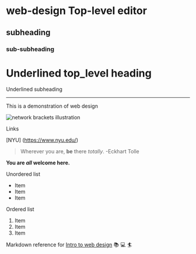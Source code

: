 # web-design Top-level editor
## subheading
### sub-subheading

Underlined top_level heading
========

Underlined subheading
___________

This is a demonstration of web design


![network brackets illustration](network-brackets.png)


Links

[NYU] (https://www.nyu.edu/)

> Wherever you are, **be** there *totally*. -Eckhart Tolle

**You are *all* welcome here.**

Unordered list
- Item
- Item
- Item

Ordered list
1. Item
2. Item
3. Item


Markdown reference for [Intro to web design](https://cs.nyu.edu/courses/fall24/CSCI-UA.0004-004/) :books: :computer: :surfer:


